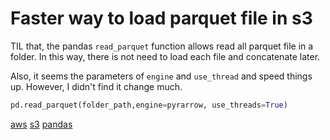 # Faster way to load parquet file in s3

TIL that, the pandas `read_parquet` function allows read all parquet file in a folder. In this way, there is not need to load each file and concatenate later.  
  
Also, it seems the parameters of `engine` and `use_thread` and speed things up. However, I didn't find it change much.  
  
```python  
pd.read_parquet(folder_path,engine=pyrarrow, use_threads=True)  
```  
  
[aws](aws.md) [s3](s3.md) [pandas](pandas.md)  
